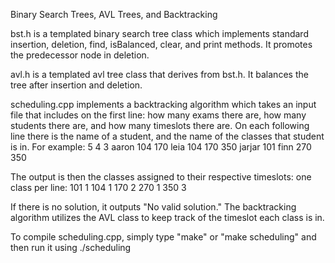 

Binary Search Trees, AVL Trees, and Backtracking

bst.h is a templated binary search tree class which implements standard insertion, deletion, find, isBalanced, clear, and print methods. It promotes the predecessor node in deletion. 

avl.h is a templated avl tree class that derives from bst.h. It balances the tree after insertion and deletion. 

scheduling.cpp implements a backtracking algorithm which takes an input file that includes on the first line: how many exams there are, how many students there are, and how many timeslots there are.
On each following line there is the name of a student, and the name of the classes that student is in. 
For example:
5 4 3
aaron    104 170
leia 104   170 350
jarjar  101
finn  270  350

The output is then the classes assigned to their respective timeslots: one class per line:
101 1
104 1
170 2
270 1
350 3

If there is no solution, it outputs "No valid solution."
The backtracking algorithm utilizes the AVL class to keep track of the timeslot each class is in. 

To compile scheduling.cpp, simply type "make" or "make scheduling" and then run it using ./scheduling <inputfilename>


